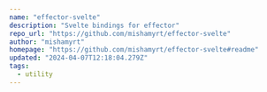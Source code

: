 ```yaml
---
name: "effector-svelte"
description: "Svelte bindings for effector"
repo_url: "https://github.com/mishamyrt/effector-svelte"
author: "mishamyrt"
homepage: "https://github.com/mishamyrt/effector-svelte#readme"
updated: "2024-04-07T12:18:04.279Z"
tags: 
  - utility
---
```

